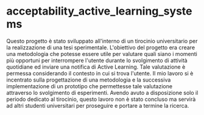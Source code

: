 # acceptability_active_learning_systems
Questo progetto è stato sviluppato all'interno di un tirocinio universitario per la realizzazione di una tesi sperimentale. L'obiettivo del progetto era creare una metodologia che potesse essere utile per valutare quali siano i momenti più opportuni per interrompere l'utente durante lo svolgimento di attività quotidiane ed inviare una notifica di Active Learning. Tale valutazione è permessa considerando il contesto in cui si trova l'utente. Il mio lavoro si è incentrato sulla progettazione di una metodologia e la successiva implementazione di un prototipo che permettesse tale valutazione attraverso lo svolgimento di esperimenti. Avendo avuto a disposizione solo il periodo dedicato al tirocinio, questo lavoro non è stato concluso ma servirà ad altri studenti universitari per proseguire e portare a termine la ricerca.
